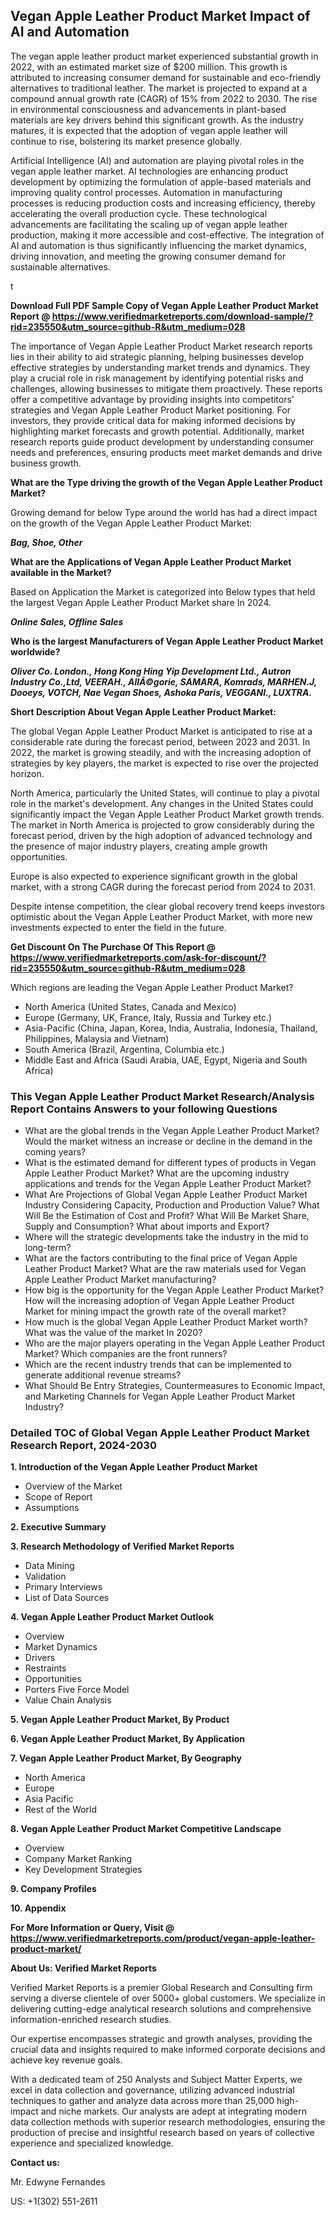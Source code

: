 <h2>Vegan Apple Leather Product Market Impact of AI and Automation</h2><p>The vegan apple leather product market experienced substantial growth in 2022, with an estimated market size of $200 million. This growth is attributed to increasing consumer demand for sustainable and eco-friendly alternatives to traditional leather. The market is projected to expand at a compound annual growth rate (CAGR) of 15% from 2022 to 2030. The rise in environmental consciousness and advancements in plant-based materials are key drivers behind this significant growth. As the industry matures, it is expected that the adoption of vegan apple leather will continue to rise, bolstering its market presence globally.</p><p>Artificial Intelligence (AI) and automation are playing pivotal roles in the vegan apple leather market. AI technologies are enhancing product development by optimizing the formulation of apple-based materials and improving quality control processes. Automation in manufacturing processes is reducing production costs and increasing efficiency, thereby accelerating the overall production cycle. These technological advancements are facilitating the scaling up of vegan apple leather production, making it more accessible and cost-effective. The integration of AI and automation is thus significantly influencing the market dynamics, driving innovation, and meeting the growing consumer demand for sustainable alternatives.</p>t</p><p id="" class=""><strong>Download Full PDF Sample Copy of Vegan Apple Leather Product Market Report @ <a href="https://www.verifiedmarketreports.com/download-sample/?rid=235550&utm_source=github-R&utm_medium=028" target="_blank">https://www.verifiedmarketreports.com/download-sample/?rid=235550&utm_source=github-R&utm_medium=028</a></strong></p><p>The importance of&nbsp;Vegan Apple Leather Product Market research reports lies in their ability to aid strategic planning, helping businesses develop effective strategies by understanding market trends and dynamics. They play a crucial role in risk management by identifying potential risks and challenges, allowing businesses to mitigate them proactively. These reports offer a competitive advantage by providing insights into competitors' strategies and Vegan Apple Leather Product Market positioning. For investors, they provide critical data for making informed decisions by highlighting market forecasts and growth potential. Additionally, market research reports guide product development by understanding consumer needs and preferences, ensuring products meet market demands and drive business growth.</p><p><strong>What are the&nbsp;Type driving the growth of the Vegan Apple Leather Product Market?</strong></p><p id="" class="">Growing demand for below Type around the world has had a direct impact on the growth of the Vegan Apple Leather Product Market:</p><em><strong>Bag, Shoe, Other</strong></em></p><strong>What are the&nbsp;Applications&nbsp;of Vegan Apple Leather Product Market available in the Market?</strong></p><p id="" class="">Based on Application the Market is categorized into Below types that held the largest Vegan Apple Leather Product Market share In 2024.</p><em><strong>Online Sales, Offline Sales</strong></em></p><strong>Who is the largest Manufacturers of Vegan Apple Leather Product Market worldwide?</strong></p><p><em><strong>Oliver Co. London., Hong Kong Hing Yip Development Ltd., Autron Industry Co.,Ltd, VEERAH., AllÃ©gorie, SAMARA, Komrads, MARHEN.J, Dooeys, VOTCH, Nae Vegan Shoes, Ashoka Paris, VEGGANI., LUXTRA.</strong></em></p><p id="" class=""><strong>Short Description About Vegan Apple Leather Product Market:</strong></p><p>The global Vegan Apple Leather Product Market is anticipated to rise at a considerable rate during the forecast period, between 2023 and 2031. In 2022, the market is growing steadily, and with the increasing adoption of strategies by key players, the market is expected to rise over the projected horizon.</p><p>North America, particularly the United States, will continue to play a pivotal role in the market's development. Any changes in the United States could significantly impact the Vegan Apple Leather Product Market growth trends. The market in North America is projected to grow considerably during the forecast period, driven by the high adoption of advanced technology and the presence of major industry players, creating ample growth opportunities.</p><p>Europe is also expected to experience significant growth in the global market, with a strong CAGR during the forecast period from 2024 to 2031.</p><p>Despite intense competition, the clear global recovery trend keeps investors optimistic about the Vegan Apple Leather Product Market, with more new investments expected to enter the field in the future.</p><p id="" class=""><strong>Get Discount On The Purchase Of This Report @ <a href="https://www.verifiedmarketreports.com/ask-for-discount/?rid=235550&utm_source=github-R&utm_medium=028" target="_blank">https://www.verifiedmarketreports.com/ask-for-discount/?rid=235550&utm_source=github-R&utm_medium=028</a></strong></p>Which regions are leading the Vegan Apple Leather Product Market?</p><ul><li>North America (United States, Canada and Mexico)</li><li>Europe (Germany, UK, France, Italy, Russia and Turkey etc.)</li><li>Asia-Pacific (China, Japan, Korea, India, Australia, Indonesia, Thailand, Philippines, Malaysia and Vietnam)</li><li>South America (Brazil, Argentina, Columbia etc.)</li><li>Middle East and Africa (Saudi Arabia, UAE, Egypt, Nigeria and South Africa)</li></ul><h3 id="" class="">This Vegan Apple Leather Product Market Research/Analysis Report Contains Answers to your following Questions</h3><ul><li>What are the global trends in the Vegan Apple Leather Product Market? Would the market witness an increase or decline in the demand in the coming years?</li><li>What is the estimated demand for different types of products in Vegan Apple Leather Product Market? What are the upcoming industry applications and trends for the Vegan Apple Leather Product Market?</li><li>What Are Projections of Global Vegan Apple Leather Product Market Industry Considering Capacity, Production and Production Value? What Will Be the Estimation of Cost and Profit? What Will Be Market Share, Supply and Consumption? What about imports and Export?</li><li>Where will the strategic developments take the industry in the mid to long-term?</li><li>What are the factors contributing to the final price of Vegan Apple Leather Product Market? What are the raw materials used for Vegan Apple Leather Product Market manufacturing?</li><li>How big is the opportunity for the Vegan Apple Leather Product Market? How will the increasing adoption of Vegan Apple Leather Product Market for mining impact the growth rate of the overall market?</li><li>How much is the global Vegan Apple Leather Product Market worth? What was the value of the market In 2020?</li><li>Who are the major players operating in the Vegan Apple Leather Product Market? Which companies are the front runners?</li><li>Which are the recent industry trends that can be implemented to generate additional revenue streams?</li><li>What Should Be Entry Strategies, Countermeasures to Economic Impact, and Marketing Channels for Vegan Apple Leather Product Market Industry?</li></ul><h3 id="" class="">Detailed TOC of Global Vegan Apple Leather Product Market Research Report, 2024-2030</h3><p id="" class=""><strong>1. Introduction of the Vegan Apple Leather Product Market</strong></p><ul><li>Overview of the Market</li><li>Scope of Report</li><li>Assumptions</li></ul><p id="" class=""><strong>2. Executive Summary</strong></p><p id="" class=""><strong>3. Research Methodology of Verified Market Reports</strong></p><ul><li>Data Mining</li><li>Validation</li><li>Primary Interviews</li><li>List of Data Sources</li></ul><p id="" class=""><strong>4. Vegan Apple Leather Product Market Outlook</strong></p><ul><li>Overview</li><li>Market Dynamics</li><li>Drivers</li><li>Restraints</li><li>Opportunities</li><li>Porters Five Force Model</li><li>Value Chain Analysis</li></ul><p id="" class=""><strong>5. Vegan Apple Leather Product Market, By Product</strong></p><p id="" class=""><strong>6. Vegan Apple Leather Product Market, By Application</strong></p><p id="" class=""><strong>7. Vegan Apple Leather Product Market, By Geography</strong></p><ul><li>North America</li><li>Europe</li><li>Asia Pacific</li><li>Rest of the World</li></ul><p id="" class=""><strong>8. Vegan Apple Leather Product Market Competitive Landscape</strong></p><ul><li>Overview</li><li>Company Market Ranking</li><li>Key Development Strategies</li></ul><p id="" class=""><strong>9. Company Profiles</strong></p><p id="" class=""><strong>10. Appendix</strong></p><p id="" class=""><strong>For More Information or Query, Visit @ <a href="https://www.verifiedmarketreports.com/product/vegan-apple-leather-product-market/" target="_blank">https://www.verifiedmarketreports.com/product/vegan-apple-leather-product-market/</a></strong></p><p id="" class=""><strong>About Us: Verified Market Reports</strong></p><p id="" class="">Verified Market Reports is a premier Global Research and Consulting firm serving a diverse clientele of over 5000+ global customers. We specialize in delivering cutting-edge analytical research solutions and comprehensive information-enriched research studies.</p><p id="" class="">Our expertise encompasses strategic and growth analyses, providing the crucial data and insights required to make informed corporate decisions and achieve key revenue goals.</p><p id="" class="">With a dedicated team of 250 Analysts and Subject Matter Experts, we excel in data collection and governance, utilizing advanced industrial techniques to gather and analyze data across more than 25,000 high-impact and niche markets. Our analysts are adept at integrating modern data collection methods with superior research methodologies, ensuring the production of precise and insightful research based on years of collective experience and specialized knowledge.</p><p id="" class=""><strong>Contact us:</strong></p><p id="" class="">Mr. Edwyne Fernandes</p><p id="" class="">US: +1(302) 551-2611</p>